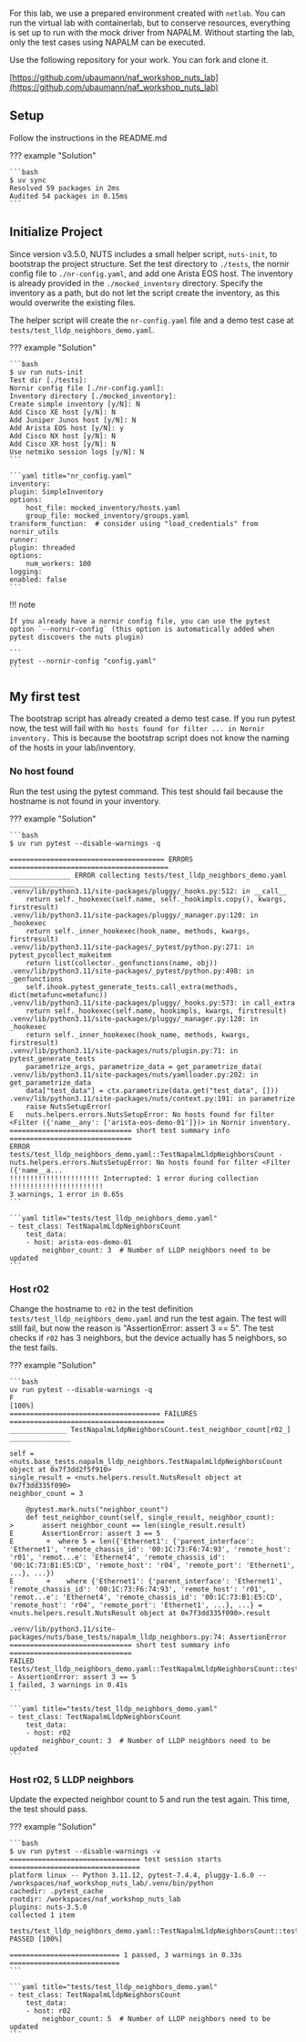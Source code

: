 For this lab, we use a prepared environment created with `netlab`. You can run the virtual lab with containerlab, but to conserve resources, everything is set up to run with the mock driver from NAPALM. Without starting the lab, only the test cases using NAPALM can be executed.

Use the following repository for your work. You can fork and clone it.

[https://github.com/ubaumann/naf_workshop_nuts_lab](https://github.com/ubaumann/naf_workshop_nuts_lab)

## Setup

Follow the instructions in the README.md

??? example "Solution"

    ```bash
    $ uv sync
    Resolved 59 packages in 2ms
    Audited 54 packages in 0.15ms
    ```

## Initialize Project

Since version v3.5.0, NUTS includes a small helper script, `nuts-init`, to bootstrap the project structure.
Set the test directory to `./tests`, the nornir config file to `./nr-config.yaml`, and add one Arista EOS host. The inventory is already provided in the `./mocked_inventory` directory. Specify the inventory as a path, but do not let the script create the inventory, as this would overwrite the existing files.

The helper script will create the `nr-config.yaml` file and a demo test case at `tests/test_lldp_neighbors_demo.yaml`.

??? example "Solution"

    ```bash
    $ uv run nuts-init
    Test dir [./tests]: 
    Nornir config file [./nr-config.yaml]: 
    Inventory directory [./mocked_inventory]: 
    Create simple inventory [y/N]: N
    Add Cisco XE host [y/N]: N
    Add Juniper Junos host [y/N]: N
    Add Arista EOS host [y/N]: y
    Add Cisco NX host [y/N]: N
    Add Cisco XR host [y/N]: N
    Use netmiko session logs [y/N]: N
    ```

    ```yaml title="nr_config.yaml"
    inventory:
    plugin: SimpleInventory
    options:
        host_file: mocked_inventory/hosts.yaml
        group_file: mocked_inventory/groups.yaml
    transform_function:  # consider using "load_credentials" from nornir_utils
    runner:
    plugin: threaded
    options:
        num_workers: 100
    logging:
    enabled: false
    ```

!!! note

    If you already have a nornir config file, you can use the pytest option `--nornir-config` (this option is automatically added when pytest discovers the nuts plugin)

    ```
    pytest --nornir-config "config.yaml"
    ```


## My first test

The bootstrap script has already created a demo test case. If you run pytest now, the test will fail with `No hosts found for filter ... in Nornir inventory.` This is because the bootstrap script does not know the naming of the hosts in your lab/inventory.

### No host found

Run the test using the pytest command. This test should fail because the hostname is not found in your inventory.

??? example "Solution"

    ```bash
    $ uv run pytest --disable-warnings -q

    ====================================== ERRORS =======================================
    _______________ ERROR collecting tests/test_lldp_neighbors_demo.yaml ________________
    .venv/lib/python3.11/site-packages/pluggy/_hooks.py:512: in __call__
        return self._hookexec(self.name, self._hookimpls.copy(), kwargs, firstresult)
    .venv/lib/python3.11/site-packages/pluggy/_manager.py:120: in _hookexec
        return self._inner_hookexec(hook_name, methods, kwargs, firstresult)
    .venv/lib/python3.11/site-packages/_pytest/python.py:271: in pytest_pycollect_makeitem
        return list(collector._genfunctions(name, obj))
    .venv/lib/python3.11/site-packages/_pytest/python.py:498: in _genfunctions
        self.ihook.pytest_generate_tests.call_extra(methods, dict(metafunc=metafunc))
    .venv/lib/python3.11/site-packages/pluggy/_hooks.py:573: in call_extra
        return self._hookexec(self.name, hookimpls, kwargs, firstresult)
    .venv/lib/python3.11/site-packages/pluggy/_manager.py:120: in _hookexec
        return self._inner_hookexec(hook_name, methods, kwargs, firstresult)
    .venv/lib/python3.11/site-packages/nuts/plugin.py:71: in pytest_generate_tests
        parametrize_args, parametrize_data = get_parametrize_data(
    .venv/lib/python3.11/site-packages/nuts/yamlloader.py:202: in get_parametrize_data
        data["test_data"] = ctx.parametrize(data.get("test_data", []))
    .venv/lib/python3.11/site-packages/nuts/context.py:191: in parametrize
        raise NutsSetupError(
    E   nuts.helpers.errors.NutsSetupError: No hosts found for filter <Filter ({'name__any': ['arista-eos-demo-01']})> in Nornir inventory.
    ============================== short test summary info ==============================
    ERROR tests/test_lldp_neighbors_demo.yaml::TestNapalmLldpNeighborsCount - nuts.helpers.errors.NutsSetupError: No hosts found for filter <Filter ({'name__a...
    !!!!!!!!!!!!!!!!!!!!!! Interrupted: 1 error during collection !!!!!!!!!!!!!!!!!!!!!!!
    3 warnings, 1 error in 0.65s
    ```

    ```yaml title="tests/test_lldp_neighbors_demo.yaml"
    - test_class: TestNapalmLldpNeighborsCount
        test_data:
        - host: arista-eos-demo-01
            neighbor_count: 3  # Number of LLDP neighbors need to be updated
    ```

### Host r02

Change the hostname to `r02` in the test definition `tests/test_lldp_neighbors_demo.yaml` and run the test again.
The test will still fail, but now the reason is "AssertionError: assert 3 == 5". The test checks if `r02` has 3 neighbors, but the device actually has 5 neighbors, so the test fails.

??? example "Solution"

    ```bash
    uv run pytest --disable-warnings -q
    F                                                                             [100%]
    ===================================== FAILURES ======================================
    ______________ TestNapalmLldpNeighborsCount.test_neighbor_count[r02_] _______________

    self = <nuts.base_tests.napalm_lldp_neighbors.TestNapalmLldpNeighborsCount object at 0x7f3dd2f5f910>
    single_result = <nuts.helpers.result.NutsResult object at 0x7f3dd335f090>
    neighbor_count = 3

        @pytest.mark.nuts("neighbor_count")
        def test_neighbor_count(self, single_result, neighbor_count):
    >       assert neighbor_count == len(single_result.result)
    E       AssertionError: assert 3 == 5
    E        +  where 5 = len({'Ethernet1': {'parent_interface': 'Ethernet1', 'remote_chassis_id': '00:1C:73:F6:74:93', 'remote_host': 'r01', 'remot...e': 'Ethernet4', 'remote_chassis_id': '00:1C:73:B1:E5:CD', 'remote_host': 'r04', 'remote_port': 'Ethernet1', ...}, ...})
    E        +    where {'Ethernet1': {'parent_interface': 'Ethernet1', 'remote_chassis_id': '00:1C:73:F6:74:93', 'remote_host': 'r01', 'remot...e': 'Ethernet4', 'remote_chassis_id': '00:1C:73:B1:E5:CD', 'remote_host': 'r04', 'remote_port': 'Ethernet1', ...}, ...} = <nuts.helpers.result.NutsResult object at 0x7f3dd335f090>.result

    .venv/lib/python3.11/site-packages/nuts/base_tests/napalm_lldp_neighbors.py:74: AssertionError
    ============================== short test summary info ==============================
    FAILED tests/test_lldp_neighbors_demo.yaml::TestNapalmLldpNeighborsCount::test_neighbor_count[r02_] - AssertionError: assert 3 == 5
    1 failed, 3 warnings in 0.41s
    ```

    ```yaml title="tests/test_lldp_neighbors_demo.yaml"
    - test_class: TestNapalmLldpNeighborsCount
        test_data:
        - host: r02
            neighbor_count: 3  # Number of LLDP neighbors need to be updated
    ```

### Host r02, 5 LLDP neighbors

Update the expected neighbor count to 5 and run the test again. This time, the test should pass.

??? example "Solution"

    ```bash
    $ uv run pytest --disable-warnings -v
    ================================ test session starts ================================
    platform linux -- Python 3.11.12, pytest-7.4.4, pluggy-1.6.0 -- /workspaces/naf_workshop_nuts_lab/.venv/bin/python
    cachedir: .pytest_cache
    rootdir: /workspaces/naf_workshop_nuts_lab
    plugins: nuts-3.5.0
    collected 1 item                                                                    

    tests/test_lldp_neighbors_demo.yaml::TestNapalmLldpNeighborsCount::test_neighbor_count[r02_] PASSED [100%]

    =========================== 1 passed, 3 warnings in 0.33s ===========================
    ```

    ```yaml title="tests/test_lldp_neighbors_demo.yaml"
    - test_class: TestNapalmLldpNeighborsCount
        test_data:
        - host: r02
            neighbor_count: 5  # Number of LLDP neighbors need to be updated
    ```
